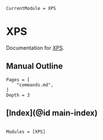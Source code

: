 ```@meta
CurrentModule = XPS
```

# XPS

Documentation for [XPS](https://github.com/MineralsCloud/XPS.jl).

## Manual Outline

```@contents
Pages = [
    "commands.md",
]
Depth = 3
```

## [Index](@id main-index)

```@index
```

```@autodocs
Modules = [XPS]
```
